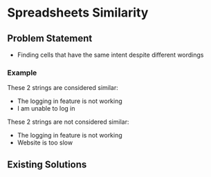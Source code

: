 # Spreadsheets Similarity

## Problem Statement

- Finding cells that have the same intent despite different wordings

### Example

These 2 strings are considered similar:

- The logging in feature is not working
- I am unable to log in

These 2 strings are not considered similar:

- The logging in feature is not working
- Website is too slow

## Existing Solutions
